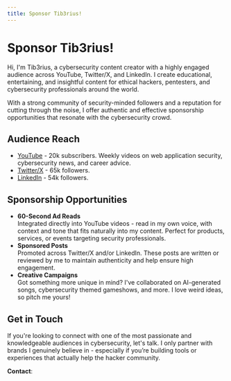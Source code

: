 ```yaml
---
title: Sponsor Tib3rius!
---
```

# Sponsor Tib3rius!

Hi, I'm Tib3rius, a cybersecurity content creator with a highly engaged audience across YouTube, Twitter/X, and LinkedIn. I create educational, entertaining, and insightful content for ethical hackers, pentesters, and cybersecurity professionals around the world.

With a strong community of security-minded followers and a reputation for cutting through the noise, I offer authentic and effective sponsorship opportunities that resonate with the cybersecurity crowd.

## Audience Reach

* [YouTube](https://www.youtube.com/@Tib3rius) - 20k subscribers. Weekly videos on web application security, cybersecurity news, and career advice.
* [Twitter/X](https://x.com/0xTib3rius) - 65k followers.
* [LinkedIn](https://www.linkedin.com/in/tib3rius/) - 54k followers.

## Sponsorship Opportunities

* **60-Second Ad Reads**<br/>Integrated directly into YouTube videos - read in my own voice, with context and tone that fits naturally into my content. Perfect for products, services, or events targeting security professionals.
* **Sponsored Posts**<br/>Promoted across Twitter/X and/or LinkedIn. These posts are written or reviewed by me to maintain authenticity and help ensure high engagement.
* **Creative Campaigns**<br/>Got something more unique in mind? I've collaborated on AI-generated songs, cybersecurity themed gameshows, and more. I love weird ideas, so pitch me yours!

## Get in Touch

If you're looking to connect with one of the most passionate and knowledgeable audiences in cybersecurity, let's talk. I only partner with brands I genuinely believe in - especially if you’re building tools or experiences that actually help the hacker community.

**Contact**: <a href="#" id="email-link"></a>
<script>const user = "sponsors";const domain = "tib3rius";const tld = "com";const full = `${user}@${domain}.${tld}`;const link = document.getElementById("email-link");link.textContent = full;link.href = `mailto:${full}`;</script>